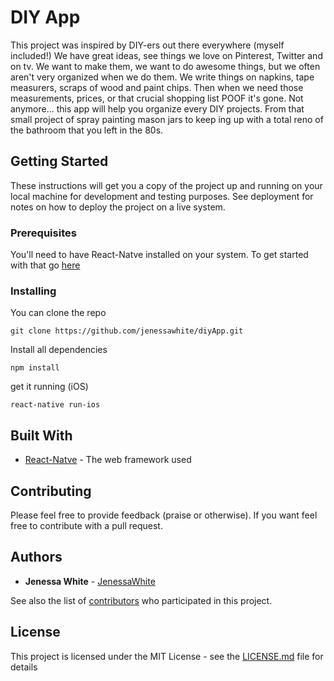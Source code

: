 # DIY App

This project was inspired by DIY-ers out there everywhere (myself included!) We have great ideas, see things we love on Pinterest, Twitter and on tv. We want to make them, we want to do awesome things, but we often aren't very organized when we do them. We write things on napkins, tape measurers, scraps of wood and paint chips. Then when we need those measurements, prices, or that crucial shopping list POOF it's gone. Not anymore... this app will help you organize every DIY projects. From that small project of spray painting mason jars to keep ing up with a total reno of the bathroom that you left in the 80s.

## Getting Started

These instructions will get you a copy of the project up and running on your local machine for development and testing purposes. See deployment for notes on how to deploy the project on a live system.

### Prerequisites

You'll need to have React-Natve installed on your system. To get started with that go [here](http://facebook.github.io/react-native/docs/getting-started.html)

### Installing

You can clone the repo

```
git clone https://github.com/jenessawhite/diyApp.git
```

Install all dependencies

```
npm install
```

get it running (iOS)

```
react-native run-ios
```


## Built With

* [React-Natve](http://facebook.github.io/react-native/docs/) - The web framework used

## Contributing

Please feel free to provide feedback (praise or otherwise). If you want feel free to contribute with a pull request.

## Authors

* **Jenessa White** - [JenessaWhite](https://github.com/jenessawhite)

See also the list of [contributors](https://github.com/your/project/contributors) who participated in this project.

## License

This project is licensed under the MIT License - see the [LICENSE.md](LICENSE.md) file for details
